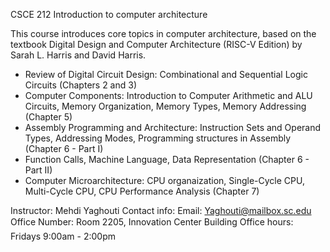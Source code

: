 CSCE 212 Introduction to computer architecture

This course introduces core topics in computer architecture, based on the textbook Digital Design and Computer Architecture (RISC-V Edition) by Sarah L. Harris and David Harris.

- Review of Digital Circuit Design: Combinational and Sequential Logic Circuits                                                      (Chapters 2 and 3)
- Computer Components: Introduction to Computer Arithmetic and ALU Circuits, Memory Organization, Memory Types, Memory Addressing    (Chapter 5)
- Assembly Programming and Architecture: Instruction Sets and Operand Types, Addressing Modes, Programming structures in Assembly    (Chapter 6 - Part I)
- Function Calls, Machine Language, Data Representation                                                                              (Chapter 6 - Part II)
- Computer Microarchitecture: CPU organaization, Single-Cycle CPU, Multi-Cycle CPU, CPU Performance Analysis                         (Chapter 7)



Instructor:    Mehdi Yaghouti
Contact info:
Email:         Yaghouti@mailbox.sc.edu
Office Number: Room 2205, Innovation Center Building
Office hours:  Fridays 9:00am - 2:00pm

   
